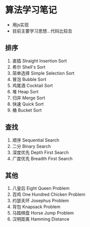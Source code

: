 # 算法学习笔记

* 用js实现
* 目前主要学习思想...代码比较丑

## 排序

1. 直插 Straight Insertion Sort
2. 希尔 Shell's Sort
3. 简单选择 Simple Selection Sort
4. 冒泡 Bubble Sort
5. 鸡尾酒 Cocktail Sort
6. 堆 Heap Sort
7. 归并 Merge Sort
8. 快速 Quick Sort
9. 桶 Bucket Sort

## 查找

1. 顺序 Sequential Search
2. 二分 Binary Search
3. 深度优先 Depth First Search
4. 广度优先 Breadth First Search

## 其他

1. 八皇后 Eight Queen Problem
2. 百鸡 One Hundred Chicken Problem
3. 约瑟夫环 Josephus Problem
4. 背包 Knapsack Problem
5. 马踏棋盘 Horse Jump Problem 
6. 汉明距离 Hamming Distance